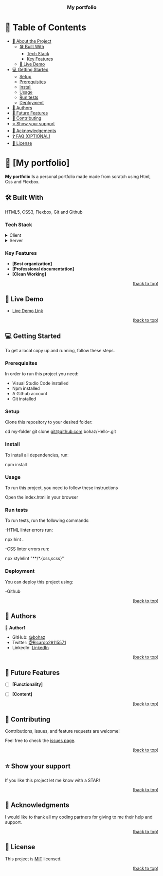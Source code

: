 <a name="readme-top"></a>


<div align="center">

  <h3><b>My portfolio</b></h3>

</div>


# 📗 Table of Contents

- [📖 About the Project](#about-project)
  - [🛠 Built With](#built-with)
    - [Tech Stack](#tech-stack)
    - [Key Features](#key-features)
  - [🚀 Live Demo](#live-demo)
- [💻 Getting Started](#getting-started)
  - [Setup](#setup)
  - [Prerequisites](#prerequisites)
  - [Install](#install)
  - [Usage](#usage)
  - [Run tests](#run-tests)
  - [Deployment](#deployment)
- [👥 Authors](#authors)
- [🔭 Future Features](#future-features)
- [🤝 Contributing](#contributing)
- [⭐️ Show your support](#support)
- [🙏 Acknowledgements](#acknowledgements)
- [❓ FAQ (OPTIONAL)](#faq)
- [📝 License](#license)


# 📖 [My portfolio] <a name="about-project"></a>


**My portfolio** Is a personal portfolio made made from scratch using Html, Css and Flexbox.

## 🛠 Built With <a name="built-with"></a>

HTML5, CSS3, Flexbox, Git and Github

### Tech Stack <a name="tech-stack"></a>


<details>
  <summary>Client</summary>
  <ul>
    <li><a href="https://lenguajehtml.com/html/">HTML5</a></li>
    <li><a href="https://lenguajecss.com/">CSS3</a></li>
  </ul>
</details>

<details>
  <summary>Server</summary>
  <ul>
    <li><a href="https://code.visualstudio.com/">Visual Studio Code</a></li>
  </ul>
</details>


### Key Features <a name="key-features"></a>


- **[Best organization]**
- **[Professional documentation]**
- **[Clean Working]**

<p align="right">(<a href="#readme-top">back to top</a>)</p>

## 🚀 Live Demo <a name="live-demo"></a>

- [Live Demo Link](https://bohaz.github.io/My-potfolio/)

<p align="right">(<a href="#readme-top">back to top</a>)</p>

## 💻 Getting Started <a name="getting-started"></a>


To get a local copy up and running, follow these steps.

### Prerequisites

In order to run this project you need:

- Visual Studio Code installed
- Npm installed
- A Github account
- Git installed

### Setup

Clone this repository to your desired folder:

cd my-folder
git clone git@github.com:bohaz/Hello-.git

### Install


To install all dependencies, run:

npm install

### Usage

To run this project, you need to follow these instructions

Open the index.html in your browser

### Run tests

To run tests, run the following commands:

-HTML linter errors run:

npx hint .

-CSS linter errors run:

npx stylelint "**/*.{css,scss}"

### Deployment

You can deploy this project using:

-Github

<p align="right">(<a href="#readme-top">back to top</a>)</p>


## 👥 Authors <a name="authors"></a>


👤 **Author1**

- GitHub: [@bohaz](https://github.com/githubhandle)
- Twitter: [@Ricardo29115571](https://twitter.com/twitterhandle)
- LinkedIn: [LinkedIn](https://linkedin.com/in/linkedinhandle)


<p align="right">(<a href="#readme-top">back to top</a>)</p>


## 🔭 Future Features <a name="future-features"></a>


- [ ] **[Functionality]**
- [ ] **[Content]**


<p align="right">(<a href="#readme-top">back to top</a>)</p>


## 🤝 Contributing <a name="contributing"></a>

Contributions, issues, and feature requests are welcome!

Feel free to check the [issues page](../../issues/).

<p align="right">(<a href="#readme-top">back to top</a>)</p>


## ⭐️ Show your support <a name="support"></a>


If you like this project let me know with a STAR!

<p align="right">(<a href="#readme-top">back to top</a>)</p>


## 🙏 Acknowledgments <a name="acknowledgements"></a>


I would like to thank all my coding partners for giving to me their help and support.

<p align="right">(<a href="#readme-top">back to top</a>)</p>


## 📝 License <a name="license"></a>

This project is [MIT](./LICENSE) licensed.


<p align="right">(<a href="#readme-top">back to top</a>)</p>